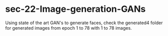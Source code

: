 # sec-22-Image-generation-GANs
 Using state of the art GAN's to generate faces, check the generated4 folder for generated images from epoch 1 to 78 with 1 to 78 images.
